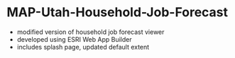 # MAP-Utah-Household-Job-Forecast

- modified version of household job forecast viewer
- developed using ESRI Web App Builder
- includes splash page, updated default extent


